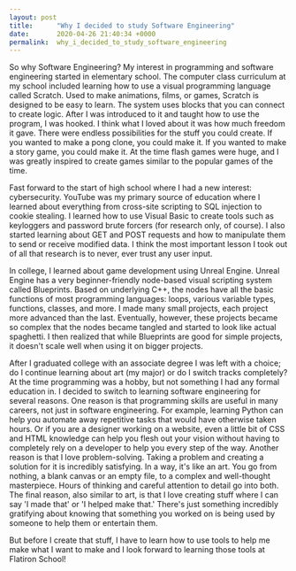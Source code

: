 ```yaml
---
layout: post
title:      "Why I decided to study Software Engineering"
date:       2020-04-26 21:40:34 +0000
permalink:  why_i_decided_to_study_software_engineering
---
```



So why Software Engineering? My interest in programming and software engineering started in elementary school. The computer class curriculum at my school included learning how to use a visual programming language called Scratch. Used to make animations, films, or games, Scratch is designed to be easy to learn. The system uses blocks that you can connect to create logic. After I was introduced to it and taught how to use the program, I was hooked. I think what I loved about it was how much freedom it gave. There were endless possibilities for the stuff you could create. If you wanted to make a pong clone, you could make it. If you wanted to make a story game, you could make it. At the time flash games were huge, and I was greatly inspired to create games similar to the popular games of the time.

Fast forward to the start of high school where I had a new interest: cybersecurity. YouTube was my primary source of education where I learned about everything from cross-site scripting to SQL injection to cookie stealing. I learned how to use Visual Basic to create tools such as keyloggers and password brute forcers (for research only, of course). I also started learning about GET and POST requests and how to manipulate them to send or receive modified data. I think the most important lesson I took out of all that research is to never, ever trust any user input.

In college, I learned about game development using Unreal Engine. Unreal Engine has a very beginner-friendly node-based visual scripting system called Blueprints. Based on underlying C++, the nodes have all the basic functions of most programming languages: loops, various variable types, functions, classes, and more. I made many small projects, each project more advanced than the last. Eventually, however, these projects became so complex that the nodes became tangled and started to look like actual spaghetti. I then realized that while Blueprints are good for simple projects, it doesn't scale well when using it on bigger projects.

After I graduated college with an associate degree I was left with a choice; do I continue learning about art (my major) or do I switch tracks completely? At the time programming was a hobby, but not something I had any formal education in. I decided to switch to learning software engineering for several reasons. One reason is that programming skills are useful in many careers, not just in software engineering. For example, learning Python can help you automate away repetitive tasks that would have otherwise taken hours. Or if you are a designer working on a website, even a little bit of CSS and HTML knowledge can help you flesh out your vision without having to completely rely on a developer to help you every step of the way. Another reason is that I love problem-solving. Taking a problem and creating a solution for it is incredibly satisfying. In a way, it's like an art. You go from nothing, a blank canvas or an empty file, to a complex and well-thought masterpiece. Hours of thinking and careful attention to detail go into both. The final reason, also similar to art, is that I love creating stuff where I can say 'I made that' or 'I helped make that.' There's just something incredibly gratifying about knowing that something you worked on is being used by someone to help them or entertain them.

But before I create that stuff, I have to learn how to use tools to help me make what I want to make and I look forward to learning those tools at Flatiron School!
